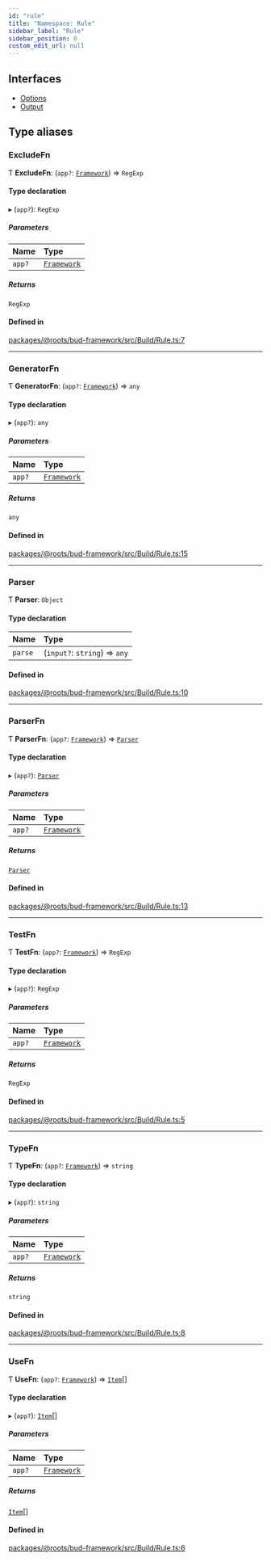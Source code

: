 ```yaml
---
id: "rule"
title: "Namespace: Rule"
sidebar_label: "Rule"
sidebar_position: 0
custom_edit_url: null
---
```


## Interfaces

- [Options](../interfaces/rule.options.md)
- [Output](../interfaces/rule.output.md)

## Type aliases

### ExcludeFn

Ƭ **ExcludeFn**: (`app?`: [`Framework`](../classes/framework.md)) => `RegExp`

#### Type declaration

▸ (`app?`): `RegExp`

##### Parameters

| Name | Type |
| :------ | :------ |
| `app?` | [`Framework`](../classes/framework.md) |

##### Returns

`RegExp`

#### Defined in

[packages/@roots/bud-framework/src/Build/Rule.ts:7](https://github.com/roots/bud/blob/641aa39f8/packages/@roots/bud-framework/src/Build/Rule.ts#L7)

___

### GeneratorFn

Ƭ **GeneratorFn**: (`app?`: [`Framework`](../classes/framework.md)) => `any`

#### Type declaration

▸ (`app?`): `any`

##### Parameters

| Name | Type |
| :------ | :------ |
| `app?` | [`Framework`](../classes/framework.md) |

##### Returns

`any`

#### Defined in

[packages/@roots/bud-framework/src/Build/Rule.ts:15](https://github.com/roots/bud/blob/641aa39f8/packages/@roots/bud-framework/src/Build/Rule.ts#L15)

___

### Parser

Ƭ **Parser**: `Object`

#### Type declaration

| Name | Type |
| :------ | :------ |
| `parse` | (`input?`: `string`) => `any` |

#### Defined in

[packages/@roots/bud-framework/src/Build/Rule.ts:10](https://github.com/roots/bud/blob/641aa39f8/packages/@roots/bud-framework/src/Build/Rule.ts#L10)

___

### ParserFn

Ƭ **ParserFn**: (`app?`: [`Framework`](../classes/framework.md)) => [`Parser`](rule.md#parser)

#### Type declaration

▸ (`app?`): [`Parser`](rule.md#parser)

##### Parameters

| Name | Type |
| :------ | :------ |
| `app?` | [`Framework`](../classes/framework.md) |

##### Returns

[`Parser`](rule.md#parser)

#### Defined in

[packages/@roots/bud-framework/src/Build/Rule.ts:13](https://github.com/roots/bud/blob/641aa39f8/packages/@roots/bud-framework/src/Build/Rule.ts#L13)

___

### TestFn

Ƭ **TestFn**: (`app?`: [`Framework`](../classes/framework.md)) => `RegExp`

#### Type declaration

▸ (`app?`): `RegExp`

##### Parameters

| Name | Type |
| :------ | :------ |
| `app?` | [`Framework`](../classes/framework.md) |

##### Returns

`RegExp`

#### Defined in

[packages/@roots/bud-framework/src/Build/Rule.ts:5](https://github.com/roots/bud/blob/641aa39f8/packages/@roots/bud-framework/src/Build/Rule.ts#L5)

___

### TypeFn

Ƭ **TypeFn**: (`app?`: [`Framework`](../classes/framework.md)) => `string`

#### Type declaration

▸ (`app?`): `string`

##### Parameters

| Name | Type |
| :------ | :------ |
| `app?` | [`Framework`](../classes/framework.md) |

##### Returns

`string`

#### Defined in

[packages/@roots/bud-framework/src/Build/Rule.ts:8](https://github.com/roots/bud/blob/641aa39f8/packages/@roots/bud-framework/src/Build/Rule.ts#L8)

___

### UseFn

Ƭ **UseFn**: (`app?`: [`Framework`](../classes/framework.md)) => [`Item`](../interfaces/item.md)[]

#### Type declaration

▸ (`app?`): [`Item`](../interfaces/item.md)[]

##### Parameters

| Name | Type |
| :------ | :------ |
| `app?` | [`Framework`](../classes/framework.md) |

##### Returns

[`Item`](../interfaces/item.md)[]

#### Defined in

[packages/@roots/bud-framework/src/Build/Rule.ts:6](https://github.com/roots/bud/blob/641aa39f8/packages/@roots/bud-framework/src/Build/Rule.ts#L6)
